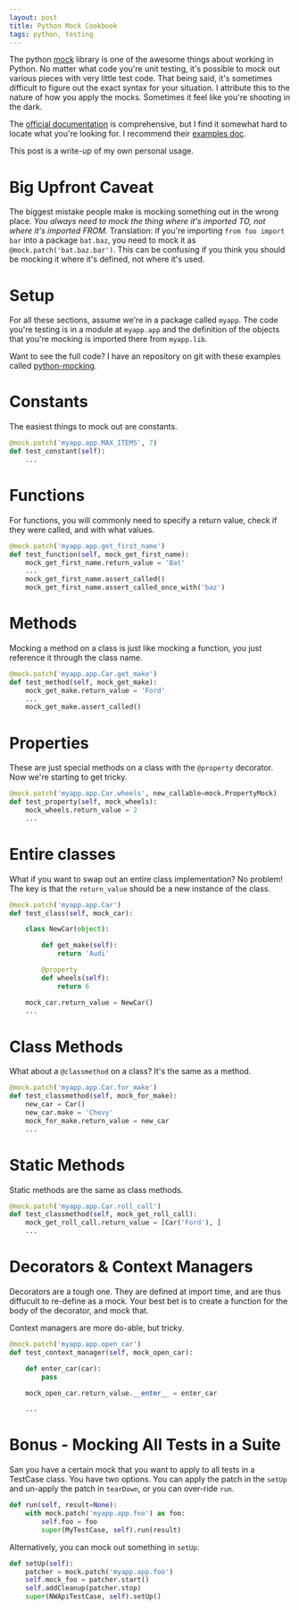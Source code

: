 ```yaml
---
layout: post
title: Python Mock Cookbook
tags: python, testing
---
```


The python [mock](https://pypi.python.org/pypi/mock) library is one of the awesome things about working in Python. No matter what code you're unit testing, it's possible to mock out various pieces with very little test code. That being said, it's sometimes difficult to figure out the exact syntax for your situation. I attribute this to the nature of how you apply the mocks. Sometimes it feel like you're shooting in the dark.

The [official documentation](https://docs.python.org/3/library/unittest.mock.html) is comprehensive, but I find it somewhat hard to locate what you're looking for. I recommend their [examples doc](http://www.voidspace.org.uk/python/mock/examples.html).

This post is a write-up of my own personal usage.

# Big Upfront Caveat

The biggest mistake people make is mocking something out in the wrong place. *You always need to mock the thing where it's imported TO, not where it's imported FROM.* Translation: if you're importing `from foo import bar` into a package `bat.baz`, you need to mock it as `@mock.patch('bat.baz.bar')`. This can be confusing if you think you should be mocking it where it's defined, not where it's used.

# Setup

For all these sections, assume we're in a package called `myapp`. The code you're testing is in a module at `myapp.app` and the definition of the objects that you're mocking is imported there from `myapp.lib`.

Want to see the full code? I have an repository on git with these examples called [python-mocking](https://github.com/chase-seibert/python-mocking).


# Constants

The easiest things to mock out are constants.

```python
@mock.patch('myapp.app.MAX_ITEMS', 7)
def test_constant(self):
    ...
```

# Functions

For functions, you will commonly need to specify a return value, check if they were called, and with what values.

```python
@mock.patch('myapp.app.get_first_name')
def test_function(self, mock_get_first_name):
    mock_get_first_name.return_value = 'Bat'
    ...
    mock_get_first_name.assert_called()
    mock_get_first_name.assert_called_once_with('baz')
```

# Methods

Mocking a method on a class is just like mocking a function, you just reference it through the class name.

```python
@mock.patch('myapp.app.Car.get_make')
def test_method(self, mock_get_make):
    mock_get_make.return_value = 'Ford'
    ...
    mock_get_make.assert_called()
```

# Properties

These are just special methods on a class with the `@property` decorator. Now we're starting to get tricky.

```python
@mock.patch('myapp.app.Car.wheels', new_callable=mock.PropertyMock)
def test_property(self, mock_wheels):
    mock_wheels.return_value = 2
    ...
```

# Entire classes

What if you want to swap out an entire class implementation? No problem! The key is that the `return_value` should be a new instance of the class.

```python
@mock.patch('myapp.app.Car')
def test_class(self, mock_car):

    class NewCar(object):

        def get_make(self):
            return 'Audi'

        @property
        def wheels(self):
            return 6

    mock_car.return_value = NewCar()
    ...
```

# Class Methods

What about a `@classmethod` on a class? It's the same as a method.

```python
@mock.patch('myapp.app.Car.for_make')
def test_classmethod(self, mock_for_make):
    new_car = Car()
    new_car.make = 'Chevy'
    mock_for_make.return_value = new_car
    ...
```

# Static Methods

Static methods are the same as class methods.

```python
@mock.patch('myapp.app.Car.roll_call')
def test_classmethod(self, mock_get_roll_call):
    mock_get_roll_call.return_value = [Car('Ford'), ]
    ...
```

# Decorators & Context Managers

Decorators are a tough one. They are defined at import time, and are thus diffucult to re-define as a mock. Your best bet is to create a function for the body of the decorator, and mock that.

Context managers are more do-able, but tricky.

```python
@mock.patch('myapp.app.open_car')
def test_context_manager(self, mock_open_car):

    def enter_car(car):
        pass

    mock_open_car.return_value.__enter__ = enter_car

    ...
```

# Bonus - Mocking All Tests in a Suite

San you have a certain mock that you want to apply to all tests in a TestCase class. You have two options. You can apply the patch in the `setUp` and un-apply the patch in `tearDown`, or you can over-ride `run`.

```python
def run(self, result=None):
    with mock.patch('myapp.app.foo') as foo:
        self.foo = foo
        super(MyTestCase, self).run(result)
```

Alternatively, you can mock out something in `setUp`:

```python
def setUp(self):
    patcher = mock.patch('myapp.app.foo')
    self.mock_foo = patcher.start()
    self.addCleanup(patcher.stop)
    super(NWApiTestCase, self).setUp()
```

